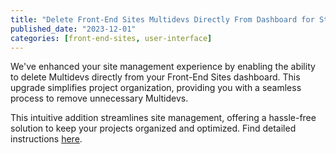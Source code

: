 ```yaml
---
title: "Delete Front-End Sites Multidevs Directly From Dashboard for Streamlined Management"
published_date: "2023-12-01"
categories: [front-end-sites, user-interface]
---
```

We've enhanced your site management experience by enabling the ability to delete Multidevs directly from your Front-End Sites dashboard. This upgrade simplifies project organization, providing you with a seamless process to remove unnecessary Multidevs.

This intuitive addition streamlines site management, offering a hassle-free solution to keep your projects organized and optimized. Find detailed instructions [here](/guides/decoupled/overview/fes-multidev#delete-a-multidev-environment).
